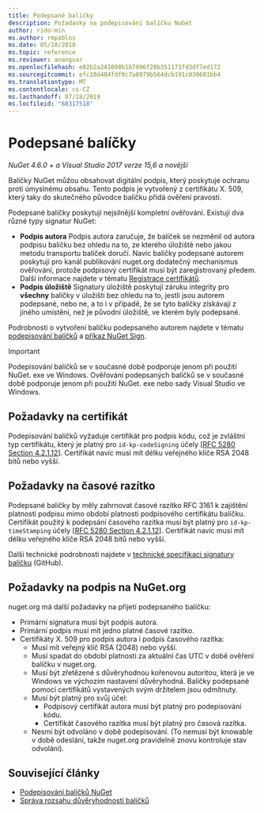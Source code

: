 ```yaml
---
title: Podepsané balíčky
description: Požadavky na podepisování balíčku NuGet
author: rido-min
ms.author: rmpablos
ms.date: 05/18/2018
ms.topic: reference
ms.reviewer: ananguar
ms.openlocfilehash: e02b2a241008b1b7096f20b351173fd3df7ed172
ms.sourcegitcommit: efc18d484fdf0c7a8979b564dcb191c030601bb4
ms.translationtype: MT
ms.contentlocale: cs-CZ
ms.lasthandoff: 07/18/2019
ms.locfileid: "68317518"
---
```

# <a name="signed-packages"></a>Podepsané balíčky

*NuGet 4.6.0 + a Visual Studio 2017 verze 15,6 a novější*

Balíčky NuGet můžou obsahovat digitální podpis, který poskytuje ochranu proti úmyslnému obsahu. Tento podpis je vytvořený z certifikátu X. 509, který taky do skutečného původce balíčku přidá ověření pravosti.

Podepsané balíčky poskytují nejsilnější kompletní ověřování. Existují dva různé typy signatur NuGet:
- **Podpis autora** Podpis autora zaručuje, že balíček se nezměnil od autora podpisu balíčku bez ohledu na to, ze kterého úložiště nebo jakou metodu transportu balíček doručí. Navíc balíčky podepsané autorem poskytují pro kanál publikování nuget.org dodatečný mechanismus ověřování, protože podpisový certifikát musí být zaregistrovaný předem. Další informace najdete v tématu [Registrace certifikátů](#signature-requirements-on-nugetorg).
- **Podpis úložiště** Signatury úložiště poskytují záruku integrity pro **všechny** balíčky v úložišti bez ohledu na to, jestli jsou autorem podepsané, nebo ne, a to i v případě, že se tyto balíčky získávají z jiného umístění, než je původní úložiště, ve kterém byly podepsané.   

Podrobnosti o vytvoření balíčku podepsaného autorem najdete v tématu [podepisování balíčků](../create-packages/Sign-a-package.md) a [příkaz NuGet Sign](../reference/cli-reference/cli-ref-sign.md).

> [!Important]
> Podepisování balíčků se v současné době podporuje jenom při použití NuGet. exe ve Windows. Ověřování podepsaných balíčků se v současné době podporuje jenom při použití NuGet. exe nebo sady Visual Studio ve Windows.

## <a name="certificate-requirements"></a>Požadavky na certifikát

Podepisování balíčků vyžaduje certifikát pro podpis kódu, což je zvláštní typ certifikátu, který je platný pro `id-kp-codeSigning` účely [[RFC 5280 Section 4.2.1.12](https://tools.ietf.org/html/rfc5280#section-4.2.1.12)]. Certifikát navíc musí mít délku veřejného klíče RSA 2048 bitů nebo vyšší.

## <a name="timestamp-requirements"></a>Požadavky na časové razítko

Podepsané balíčky by měly zahrnovat časové razítko RFC 3161 k zajištění platnosti podpisu mimo období platnosti podpisového certifikátu balíčku. Certifikát použitý k podepsání časového razítka musí být platný pro `id-kp-timeStamping` účely [[RFC 5280 Section 4.2.1.12](https://tools.ietf.org/html/rfc5280#section-4.2.1.12)]. Certifikát navíc musí mít délku veřejného klíče RSA 2048 bitů nebo vyšší.

Další technické podrobnosti najdete v [technické specifikaci signatury balíčku](https://github.com/NuGet/Home/wiki/Package-Signatures-Technical-Details) (GitHub).

## <a name="signature-requirements-on-nugetorg"></a>Požadavky na podpis na NuGet.org

nuget.org má další požadavky na přijetí podepsaného balíčku:

- Primární signatura musí být podpis autora.
- Primární podpis musí mít jedno platné časové razítko.
- Certifikáty X. 509 pro podpis autora i podpis časového razítka:
  - Musí mít veřejný klíč RSA (2048) nebo vyšší.
  - Musí spadat do období platnosti za aktuální čas UTC v době ověření balíčku v nuget.org.
  - Musí být zřetězené s důvěryhodnou kořenovou autoritou, která je ve Windows ve výchozím nastavení důvěryhodná. Balíčky podepsané pomocí certifikátů vystavených svým držitelem jsou odmítnuty.
  - Musí být platný pro svůj účel: 
    - Podpisový certifikát autora musí být platný pro podepisování kódu.
    - Certifikát časového razítka musí být platný pro časová razítka.
  - Nesmí být odvoláno v době podepisování. (To nemusí být knowable v době odeslání, takže nuget.org pravidelně znovu kontroluje stav odvolání).
  
  
## <a name="related-articles"></a>Související články

- [Podepisování balíčků NuGet](../create-packages/Sign-a-Package.md)
- [Správa rozsahu důvěryhodnosti balíčků](../consume-packages/installing-signed-packages.md)
